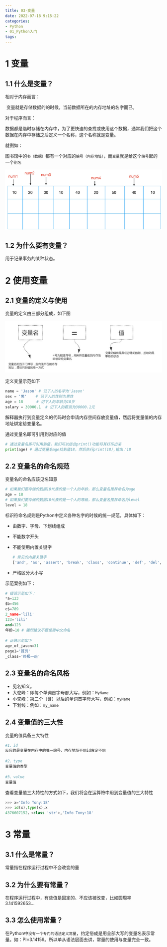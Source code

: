 ```yaml
---
title: 03-变量
date: 2022-07-18 9:15:22
categories:
- Python
- 01_Python入门
tags:
---
```


# 1 变量

## 1.1 什么是变量？

相对于内存而言：

​	变量就是存储数据的的时候，当前数据所在的内存地址的名字而已。

对于程序而言：

​	数据都是临时存储在内存中，为了更快速的查找或使用这个数据，通常我们把这个数据在内存中存储之后定义一个名称，这个名称就是变量。

就例如：

图书馆中的`书（数据）`都有一个对应的`编号（内存地址）`，而`变量`就是给这个`编号`起的一个`别名`

![image-20220912095405076](../../../img/image-20220912095405076.png)

## 1.2 为什么要有变量？

用于记录事务的某种状态。

# 2 使用变量

## 2.1 变量的定义与使用

变量的定义由三部分组成，如下图

![image-20220718091017221](../../../img/image-20220718091017221.png)

定义变量示范如下

```python
name = 'Jason' # 记下人的名字为'Jason'
sex = '男'    # 记下人的性别为男性
age = 18      # 记下人的年龄为18岁
salary = 30000.1  # 记下人的薪资为30000.1元
```

解释器执行到变量定义的代码时会申请内存空间存放变量值，然后将变量值的内存地址绑定给变量名。

通过变量名即可引用到对应的值

```python
# 通过变量名即可引用到值，我们可以结合print()功能将其打印出来
print(age) # 通过变量名age找到值18，然后执行print(18),输出：18
```

## 2.2 变量名的命名规范

变量名的命名应该见名知意

```python
# 如果我们要存储的数据18代表的是一个人的年龄，那么变量名推荐命名为age
age = 18 
# 如果我们要存储的数据18代表的是一个人的等级，那么变量名推荐命名为level
level = 18
```

标识符命名规则是Python中定义各种名字的时候的统一规范，具体如下：

- 由数字、字母、下划线组成

- 不能数字开头

- 不能使用内置关键字

  ```python
  # 常见的内置关键字
  ['and', 'as', 'assert', 'break', 'class', 'continue', 'def', 'del', 'elif', 'else', 'except', 'exec', 'finally', 'for', 'from','global', 'if', 'import', 'in', 'is', 'lambda', 'not', 'or', 'pass', 'print', 'raise', 'return', 'try', 'while', 'with', 'yield']
  ```

- 严格区分大小写

示范案例如下：

```python
# 错误示范如下：
*a=123
$b=456
c$=789
2_name='lili'
123='lili'
and=123
年龄=18 # 强烈建议不要使用中文命名

# 正确示范如下
age_of_jason=31
page1='首页'
_class='终极一班'
```

## 2.3 变量名的命名风格

- 见名知义。
- 大驼峰：即每个单词首字母都大写，例如：`MyName`
- 小驼峰：第二个（含）以后的单词首字母大写，例如：`myName`
- 下划线：例如：`my_name`

## 2.4 变量值的三大性

变量的值具备三大特性

```python
#1、id
反应的是变量在内存中的唯一编号，内存地址不同id肯定不同

#2、type
变量值的类型

#3、value
变量值
```

查看变量值三大特性的方式如下，我们将会在运算符中用到变量值的三大特性

```python
>>> x='Info Tony:18'
>>> id(x),type(x),x
4376607152，<class 'str'>,'Info Tony:18'
```



# 3 常量

## 3.1 什么是常量？

常量指在程序运行过程中不会改变的量

## 3.2 为什么要有常量？

在程序运行过程中，有些值是固定的、不应该被改变，比如圆周率 3.141592653...

## 3.3 怎么使用常量？

在Python中`没有一个专门的语法定义常量`，约定俗成是用全部大写的变量名表示常量。如：PI=3.14159。所以单从语法层面去讲，常量的使用与变量完全一致。



